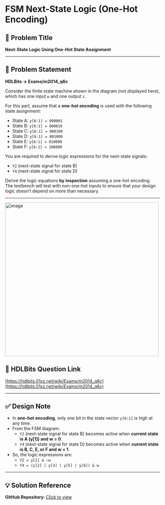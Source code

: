 # FSM Next-State Logic (One-Hot Encoding)

## 📌 Problem Title  
**Next-State Logic Using One-Hot State Assignment**

---

## 🧾 Problem Statement  
**HDLBits → Exams/m2014_q6c**

Consider the finite state machine shown in the diagram (not displayed here), which has one input `w` and one output `z`.

For this part, assume that a **one-hot encoding** is used with the following state assignment:

- State A: `y[6:1] = 000001`
- State B: `y[6:1] = 000010`
- State C: `y[6:1] = 000100`
- State D: `y[6:1] = 001000`
- State E: `y[6:1] = 010000`
- State F: `y[6:1] = 100000`

You are required to derive logic expressions for the next-state signals:
- `Y2` (next-state signal for state B)
- `Y4` (next-state signal for state D)

Derive the logic equations **by inspection** assuming a one-hot encoding.  
The testbench will test with non-one-hot inputs to ensure that your design logic doesn’t depend on more than necessary.

---

<img width="500" height="500" alt="image" src="https://github.com/user-attachments/assets/ba1a2c01-00e6-4a0b-bd43-ce7cd9ab911d" />

## 🔗 HDLBits Question Link  
[https://hdlbits.01xz.net/wiki/Exams/m2014_q6c](https://hdlbits.01xz.net/wiki/Exams/m2014_q6c)

---

## ✅ Design Note  
- In **one-hot encoding**, only one bit in the state vector `y[6:1]` is high at any time.
- From the FSM diagram:
  - `Y2` (next-state signal for state B) becomes active when **current state is A (y[1]) and w = 0**.
  - `Y4` (next-state signal for state D) becomes active when **current state is B, C, E, or F and w = 1**.
- So, the logic expressions are:
  - `Y2 = y[1] & ~w`
  - `Y4 = (y[2] | y[3] | y[5] | y[6]) & w`

---

## 💡 Solution Reference  
**GitHub Repository**: [Click to view](https://github.com/EswarAdithya011/HDLBits/blob/main/Problem%20Sets/3.%20Circuits/Sequential%20logic/3.9%20Finite%20State%20Machines/3.9.28%20Q6c%3A%20FSM%20one-hot%20next-state%20logic/m2014_q6c.v)  
